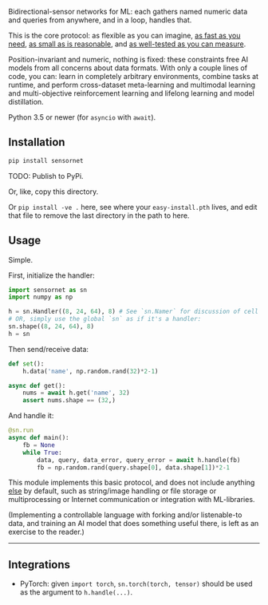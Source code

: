 Bidirectional-sensor networks for ML: each gathers named numeric data and queries from anywhere, and in a loop, handles that.

This is the core protocol: as flexible as you can imagine, [as fast as you need](https://github.com/Antipurity/sensor-network/tree/master/py/sensornet/test.py), [as small as is reasonable](https://github.com/Antipurity/sensor-network/tree/master/py/sensornet/__init__.py), and [as well-tested as you can measure](https://github.com/Antipurity/sensor-network/tree/master/py/sensornet/test.py).

Position-invariant and numeric, nothing is fixed: these constraints free AI models from all concerns about data formats. With only a couple lines of code, you can: learn in completely arbitrary environments, combine tasks at runtime, and perform cross-dataset meta-learning and multimodal learning and multi-objective reinforcement learning and lifelong learning and model distillation.

Python 3.5 or newer (for `asyncio` with `await`).

## Installation

```bash
pip install sensornet
```

TODO: Publish to PyPi.

Or, like, copy this directory.

Or `pip install -ve .` here, see where your `easy-install.pth` lives, and edit that file to remove the last directory in the path to here.

## Usage

Simple.

First, initialize the handler:

```python
import sensornet as sn
import numpy as np

h = sn.Handler((8, 24, 64), 8) # See `sn.Namer` for discussion of cell shapes.
# OR, simply use the global `sn` as if it's a handler:
sn.shape((8, 24, 64), 8)
h = sn
```

Then send/receive data:

```python
def set():
    h.data('name', np.random.rand(32)*2-1)

async def get():
    nums = await h.get('name', 32)
    assert nums.shape == (32,)
```

And handle it:

```python
@sn.run
async def main():
    fb = None
    while True:
        data, query, data_error, query_error = await h.handle(fb)
        fb = np.random.rand(query.shape[0], data.shape[1])*2-1
```

This module implements this basic protocol, and does not include anything [else](https://github.com/Antipurity/sensor-network/tree/master/docs/ROADMAP.md) by default, such as string/image handling or file storage or multiprocessing or Internet communication or integration with ML-libraries.

(Implementing a controllable language with forking and/or listenable-to data, and training an AI model that does something useful there, is left as an exercise to the reader.)

---

## Integrations

- PyTorch: given `import torch`, `sn.torch(torch, tensor)` should be used as the argument to `h.handle(...)`.